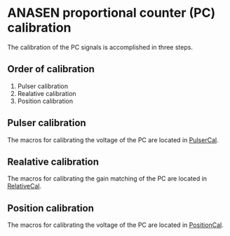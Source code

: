 # ANASEN proportional counter (PC) calibration
The calibration of the PC signals is accomplished in three steps.
 
## Order of calibration
 1. Pulser calibration
 2. Realative calibration
 3. Position calibration

## Pulser calibration
The macros for calibrating the voltage of the PC are located in [PulserCal](PulserCal).
## Realative calibration
The macros for calibrating the gain matching of the PC are located in [RelativeCal](RelativeCal).
## Position calibration
The macros for calibrating the voltage of the PC are located in [PositionCal](PositionCal).
